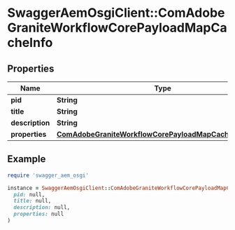 # SwaggerAemOsgiClient::ComAdobeGraniteWorkflowCorePayloadMapCacheInfo

## Properties

| Name | Type | Description | Notes |
| ---- | ---- | ----------- | ----- |
| **pid** | **String** |  | [optional] |
| **title** | **String** |  | [optional] |
| **description** | **String** |  | [optional] |
| **properties** | [**ComAdobeGraniteWorkflowCorePayloadMapCacheProperties**](ComAdobeGraniteWorkflowCorePayloadMapCacheProperties.md) |  | [optional] |

## Example

```ruby
require 'swagger_aem_osgi'

instance = SwaggerAemOsgiClient::ComAdobeGraniteWorkflowCorePayloadMapCacheInfo.new(
  pid: null,
  title: null,
  description: null,
  properties: null
)
```

